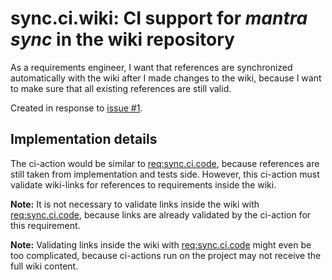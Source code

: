 # sync.ci.wiki: CI support for *mantra sync* in the wiki repository

As a requirements engineer, I want that references are synchronized automatically with the wiki
after I made changes to the wiki, because I want to make sure that all existing references are still valid.

Created in response to [issue #1](https://github.com/mhatzl/mantra/issues/1).

## Implementation details

The ci-action would be similar to [req:sync.ci.code](5-REQ-sync.ci.code), because references are still taken from implementation and tests side.
However, this ci-action must validate wiki-links for references to requirements inside the wiki.

**Note:** It is not necessary to validate links inside the wiki with [req:sync.ci.code](5-REQ-sync.ci.code),
because links are already validated by the ci-action for this requirement.

**Note:** Validating links inside the wiki with [req:sync.ci.code](5-REQ-sync.ci.code) might even be too complicated,
because ci-actions run on the project may not receive the full wiki content.
